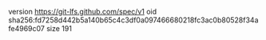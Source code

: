 version https://git-lfs.github.com/spec/v1
oid sha256:fd7258d442b5a140b65c4c3df0a097466680218fc3ac0b80528f34afe4969c07
size 191
